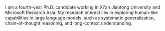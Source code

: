 I am a fourth-year Ph.D. candidate working in Xi'an Jiaotong University and Microsoft Research Asia.
My research interest lies in exploring human-like capabilities in large language models, such as systematic generalization, chain-of-thought reasoning, and long-context understanding.

